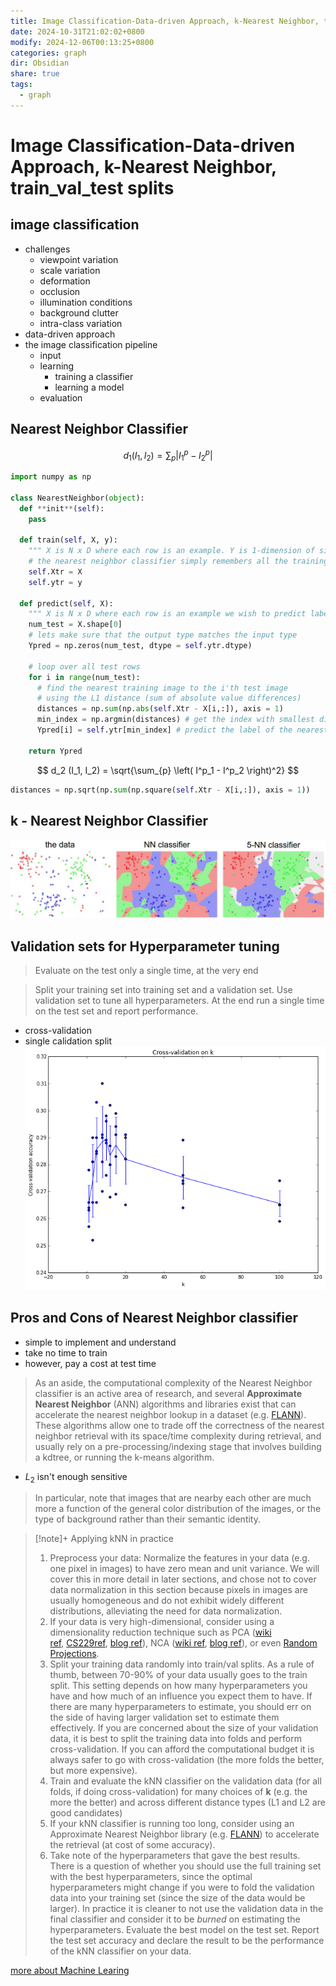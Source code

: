 ```yaml
---
title: Image Classification-Data-driven Approach, k-Nearest Neighbor, train_val_test splits
date: 2024-10-31T21:02:02+0800
modify: 2024-12-06T00:13:25+0800
categories: graph
dir: Obsidian
share: true
tags:
  - graph
---
```


# Image Classification-Data-driven Approach, k-Nearest Neighbor, train_val_test splits

## image classification

- challenges
	- viewpoint variation
	- scale variation
	- deformation
	- occlusion
	- illumination conditions
	- background clutter
	- intra-class variation
- data-driven approach
- the image classification pipeline
	- input
	- learning
		- training a classifier
		- learning a model
	- evaluation

## Nearest Neighbor Classifier

$$
d_1 (I_1, I_2) = \sum_{p} \left| I^p_1 - I^p_2 \right|
$$

```python
import numpy as np

class NearestNeighbor(object):  
  def **init**(self):  
    pass

  def train(self, X, y):  
    """ X is N x D where each row is an example. Y is 1-dimension of size N """  
    # the nearest neighbor classifier simply remembers all the training data  
    self.Xtr = X  
    self.ytr = y

  def predict(self, X):  
    """ X is N x D where each row is an example we wish to predict label for """  
    num_test = X.shape[0]  
    # lets make sure that the output type matches the input type  
    Ypred = np.zeros(num_test, dtype = self.ytr.dtype)

    # loop over all test rows
    for i in range(num_test):
      # find the nearest training image to the i'th test image
      # using the L1 distance (sum of absolute value differences)
      distances = np.sum(np.abs(self.Xtr - X[i,:]), axis = 1)
      min_index = np.argmin(distances) # get the index with smallest distance
      Ypred[i] = self.ytr[min_index] # predict the label of the nearest example

    return Ypred
```

$$
d_2 (I_1, I_2) = \sqrt{\sum_{p} \left( I^p_1 - I^p_2 \right)^2}
$$

```python
distances = np.sqrt(np.sum(np.square(self.Xtr - X[i,:]), axis = 1))
```

## k - Nearest Neighbor Classifier

![Pasted image 20241031202452.jpg](../assets/images/Pasted%20image%2020241031202452.jpg)

## Validation sets for Hyperparameter tuning

> Evaluate on the test only a single time, at the very end

>Split your training set into training set and a validation set. Use validation set to tune all hyperparameters. At the end run a single time on the test set and report performance.

- cross-validation
- single calidation split  
![Pasted image 20241031202849.png](../assets/images/Pasted%20image%2020241031202849.png)

## Pros and Cons of Nearest Neighbor classifier

- simple to implement and understand
- take no time to train
- however, pay a cost at test time

>As an aside, the computational complexity of the Nearest Neighbor classifier is an active area of research, and several **Approximate Nearest Neighbor** (ANN) algorithms and libraries exist that can accelerate the nearest neighbor lookup in a dataset (e.g. [FLANN](https://github.com/mariusmuja/flann)). These algorithms allow one to trade off the correctness of the nearest neighbor retrieval with its space/time complexity during retrieval, and usually rely on a pre-processing/indexing stage that involves building a kdtree, or running the k-means algorithm.

- $\displaystyle L_{2}$ isn't enough sensitive

>In particular, note that images that are nearby each other are much more a function of the general color distribution of the images, or the type of background rather than their semantic identity.

> [!note]+ Applying kNN in practice
> 1. Preprocess your data: Normalize the features in your data (e.g. one pixel in images) to have zero mean and unit variance. We will cover this in more detail in later sections, and chose not to cover data normalization in this section because pixels in images are usually homogeneous and do not exhibit widely different distributions, alleviating the need for data normalization.
> 2. If your data is very high-dimensional, consider using a dimensionality reduction technique such as PCA ([wiki ref](https://en.wikipedia.org/wiki/Principal_component_analysis), [CS229ref](http://cs229.stanford.edu/notes/cs229-notes10.pdf), [blog ref](https://web.archive.org/web/20150503165118/http://www.bigdataexaminer.com:80/understanding-dimensionality-reduction-principal-component-analysis-and-singular-value-decomposition/)), NCA ([wiki ref](https://en.wikipedia.org/wiki/Neighbourhood_components_analysis), [blog ref](https://kevinzakka.github.io/2020/02/10/nca/)), or even [Random Projections](https://scikit-learn.org/stable/modules/random_projection.html).
> 3. Split your training data randomly into train/val splits. As a rule of thumb, between 70-90% of your data usually goes to the train split. This setting depends on how many hyperparameters you have and how much of an influence you expect them to have. If there are many hyperparameters to estimate, you should err on the side of having larger validation set to estimate them effectively. If you are concerned about the size of your validation data, it is best to split the training data into folds and perform cross-validation. If you can afford the computational budget it is always safer to go with cross-validation (the more folds the better, but more expensive).
> 4. Train and evaluate the kNN classifier on the validation data (for all folds, if doing cross-validation) for many choices of **k** (e.g. the more the better) and across different distance types (L1 and L2 are good candidates)
> 5. If your kNN classifier is running too long, consider using an Approximate Nearest Neighbor library (e.g. [FLANN](https://github.com/mariusmuja/flann)) to accelerate the retrieval (at cost of some accuracy).
> 6. Take note of the hyperparameters that gave the best results. There is a question of whether you should use the full training set with the best hyperparameters, since the optimal hyperparameters might change if you were to fold the validation data into your training set (since the size of the data would be larger). In practice it is cleaner to not use the validation data in the final classifier and consider it to be _burned_ on estimating the hyperparameters. Evaluate the best model on the test set. Report the test set accuracy and declare the result to be the performance of the kNN classifier on your data.

[more about Machine Learing](./more%20about%20Machine%20Learing.md)